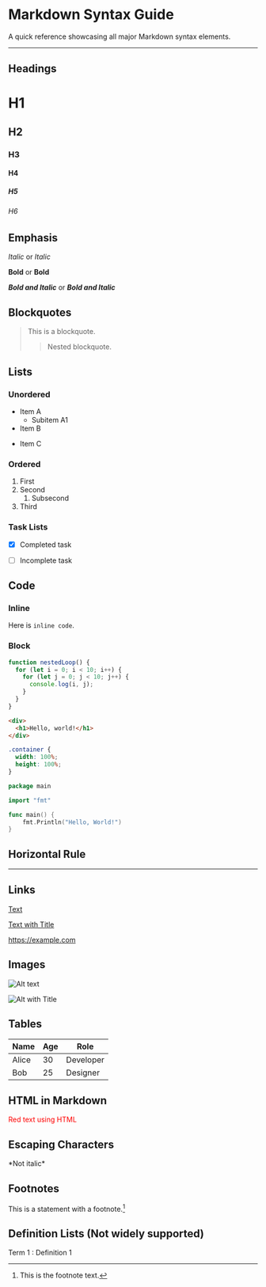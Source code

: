 # Markdown Syntax Guide

A quick reference showcasing all major Markdown syntax elements.

---

## Headings

# H1
## H2
### H3
#### H4
##### H5
###### H6


## Emphasis


*Italic* or _Italic_

**Bold** or __Bold__

***Bold and Italic*** or ___Bold and Italic___


## Blockquotes


> This is a blockquote.
>> Nested blockquote.


## Lists

### Unordered


- Item A
  - Subitem A1
- Item B
* Item C


### Ordered


1. First
2. Second
   1. Subsecond
3. Third


### Task Lists


- [x] Completed task
- [ ] Incomplete task


## Code

### Inline


Here is `inline code`.


### Block

```js
function nestedLoop() {
  for (let i = 0; i < 10; i++) {
    for (let j = 0; j < 10; j++) {
      console.log(i, j);
    }
  }
}
```

```html
<div>
  <h1>Hello, world!</h1>
</div>
```

```css
.container {
  width: 100%;
  height: 100%;
}
```

```go
package main

import "fmt"

func main() {
	fmt.Println("Hello, World!")
}
```

## Horizontal Rule


---


## Links


[Text](https://example.com)

[Text with Title](https://example.com "Title")

<https://example.com>


## Images


![Alt text](https://via.placeholder.com/150)

![Alt with Title](https://via.placeholder.com/150 "Title text")


## Tables


| Name  | Age | Role       |
|-------|-----|------------|
| Alice |  30 | Developer  |
| Bob   |  25 | Designer   |


## HTML in Markdown


<div style="color: red;">Red text using HTML</div>


## Escaping Characters


\*Not italic\*


## Footnotes


This is a statement with a footnote.[^1]

[^1]: This is the footnote text.


## Definition Lists (Not widely supported)


Term 1
: Definition 1
